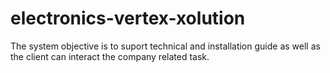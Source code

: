 # electronics-vertex-xolution
The system objective is to suport technical and installation guide as well as the client can interact the company related task.
